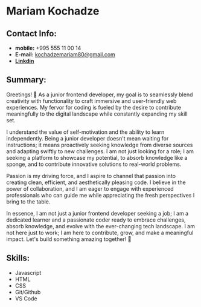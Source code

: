 # Mariam Kochadze

## Contact Info:

- **mobile:** +995 555 11 00 14
- **E-mail:** kochadzemariam80@gmail.com
- **[Linkdin](https://www.linkedin.com/in/mariam-kochadze-2b7599207/)**

## Summary:

Greetings! 👋 As a junior frontend developer, my goal is to seamlessly blend creativity with functionality to craft immersive and user-friendly web experiences. My fervor for coding is fueled by the desire to contribute meaningfully to the digital landscape while constantly expanding my skill set.

I understand the value of self-motivation and the ability to learn independently. Being a junior developer doesn't mean waiting for instructions; it means proactively seeking knowledge from diverse sources and adapting swiftly to new challenges. I am not just looking for a role; I am seeking a platform to showcase my potential, to absorb knowledge like a sponge, and to contribute innovative solutions to real-world problems.

Passion is my driving force, and I aspire to channel that passion into creating clean, efficient, and aesthetically pleasing code. I believe in the power of collaboration, and I am eager to engage with experienced professionals who can guide me while appreciating the fresh perspectives I bring to the table.

In essence, I am not just a junior frontend developer seeking a job; I am a dedicated learner and a passionate coder ready to embrace challenges, absorb knowledge, and evolve with the ever-changing tech landscape. I am not here just to work; I am here to contribute, grow, and make a meaningful impact. Let's build something amazing together! 🚀

## Skills:

- Javascript
- HTML
- CSS
- Git/Github
- VS Code
